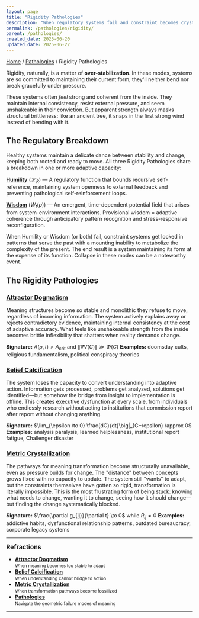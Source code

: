 ```yaml
---
layout: page
title: "Rigidity Pathologies"
description: "When regulatory systems fail and constraint becomes crystallized beyond adaptation"
permalink: /pathologies/rigidity/
parent: /pathologies/
created_date: 2025-06-20
updated_date: 2025-06-22
---
```


[Home](/) / [Pathologies](/pathologies/) / Rigidity Pathologies

Rigidity, naturally, is a matter of **over-stabilization**. In these modes, systems are so committed to maintaining their current form, they'll neither bend nor break gracefully under pressure.

These systems often *feel* strong and coherent from the inside. They maintain internal consistency, resist external pressure, and seem unshakeable in their conviction. But apparent strength always masks structural brittleness: like an ancient tree, it snaps in the first strong wind instead of bending with it.

## The Regulatory Breakdown

Healthy systems maintain a delicate dance between stability and change, keeping both rooted and ready to move. All three Rigidity Pathologies share a breakdown in one or more adaptive capacity:

**[Humility](/explanations/h/humility/)** ($\mathcal{H}_R$) — A regulatory function that bounds recursive self-reference, maintaining system openness to external feedback and preventing pathological self-reinforcement loops.

**[Wisdom](/explanations/w/wisdom/)** ($W_t(p)$) — An emergent, time-dependent potential field that arises from system-environment interactions. Provisional wisdom = adaptive coherence through anticipatory pattern recognition and stress-responsive reconfiguration.

When Humility or Wisdom (or both) fail, constraint systems get locked in patterns that serve the past with a mounting inability to metabolize the complexity of the present. The end result is a system maintaining its form at the expense of its function. Collapse in these modes can be a noteworthy event.

## The Rigidity Pathologies

### [Attractor Dogmatism](/pathologies/rigidity/attractor-dogmatism/)

Meaning structures become so stable and monolithic they refuse to move, regardless of incoming information. The system actively explains away or rejects contradictory evidence, maintaining internal consistency at the cost of adaptive accuracy. What feels like unshakeable strength from the inside becomes brittle inflexibility that shatters when reality demands change.

**Signature:** $A(p,t) > A_{\text{crit}}$ and $\|\nabla V(C)\| \gg \Phi(C)$
**Examples:** doomsday cults, religious fundamentalism, political conspiracy theories  

### [Belief Calcification](/pathologies/rigidity/belief-calcification/)

The system loses the capacity to convert understanding into adaptive action. Information gets processed, problems get analyzed, solutions get identified—but somehow the bridge from insight to implementation is offline. This creates executive dysfunction at every scale, from individuals who endlessly research without acting to institutions that commission report after report without changing anything.

**Signature:** $\lim_{\epsilon \to 0} \frac{dC}{dt}\big|_{C+\epsilon} \approx 0$
**Examples:** analysis paralysis, learned helplessness, institutional report fatigue, Challenger disaster

### [Metric Crystallization](/pathologies/rigidity/metric-crystallization/)

The pathways for meaning transformation become structurally unavailable, even as pressure builds for change. The "distance" between concepts grows fixed with no capacity to update. The system still "wants" to adapt, but the constraints themselves have gotten so rigid, transformation is literally impossible. This is the most frustrating form of being stuck: knowing what needs to change, wanting it to change, seeing how it should change—but finding the change systematically blocked.

**Signature:** $\frac{\partial g_{ij}}{\partial t} \to 0$ while $R_{ij} \neq 0$
**Examples:** addictive habits, dysfunctional relationship patterns, outdated bureaucracy, corporate legacy systems


---

**<big>Refractions</big>**

- **[Attractor Dogmatism](/pathologies/rigidity/attractor-dogmatism/)**  
  <small>When meaning becomes too stable to adapt</small>
- **[Belief Calcification](/pathologies/rigidity/belief-calcification/)**  
  <small>When understanding cannot bridge to action</small>
- **[Metric Crystallization](/pathologies/rigidity/metric-crystallization/)**  
  <small>When transformation pathways become fossilized</small>
- **[Pathologies](/pathologies/)**  
  <small>Navigate the geometric failure modes of meaning</small>

---